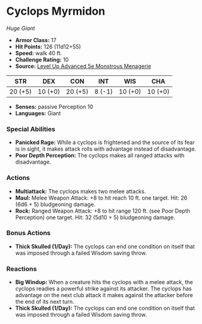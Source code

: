 # Cyclops Myrmidon

*Huge* *Giant*

- **Armor Class:** 17
- **Hit Points:** 126 (11d12+55)
- **Speed:** walk 40 ft.
- **Challenge Rating:** 10
- **Source:** [Level Up Advanced 5e Monstrous Menagerie](https://www.levelup5e.com)

| STR | DEX | CON | INT | WIS | CHA |
| --- | --- | --- | --- | --- | --- |
| 20 (+5) | 10 (+0) | 20 (+5) | 8 (-1) | 10 (+0) | 10 (+0) |

- **Senses:** passive Perception 10
- **Languages:** Giant
### Special Abilities
- **Panicked Rage:** While a cyclops is frightened and the source of its fear is in sight, it makes attack rolls with advantage instead of disadvantage.
- **Poor Depth Perception:** The cyclops makes all ranged attacks with disadvantage.
### Actions
- **Multiattack:** The cyclops makes two melee attacks.
- **Maul:** Melee Weapon Attack: +8 to hit  reach 10 ft.  one target. Hit: 26 (6d6 + 5) bludgeoning damage.
- **Rock:** Ranged Weapon Attack: +8 to hit  range 120 ft. (see Poor Depth Perception)  one target. Hit: 32 (5d10 + 5) bludgeoning damage.
### Bonus Actions
- **Thick Skulled (1/Day):** The cyclops can end one condition on itself that was imposed through a failed Wisdom saving throw.
### Reactions
- **Big Windup:** When a creature hits the cyclops with a melee attack, the cyclops readies a powerful strike against its attacker. The cyclops has advantage on the next club attack it makes against the attacker before the end of its next turn.
- **Thick Skulled (1/Day):** The cyclops can end one condition on itself that was imposed through a failed Wisdom saving throw.
